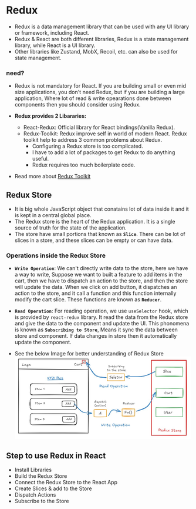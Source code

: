 # Redux
- Redux is a data management library that can be used with any UI library or framework, including React.
- Redux & React are both different libraries, Redux is a state management library, while React is a UI library.
- Other libraries like Zustand, MobX, Recoil, etc. can also be used for state management.
### need?
- Redux is not mandatory for React. If you are building small or even mid size applications, you don't need Redux, but if you are building a large application, Where lot of read & write opearations done between components then you should consider using Redux.

- **Redux provides 2 Libararies:**
    - React-Redux: Official library for React bindings(Vanilla Redux).
    - Redux-Toolkit: Redux improve self in world of modern React. Redux toolkit help to address 3 common problems about Redux.
        - Configuring a Redux store is too complicated.
        - I have to add a lot of packages to get Redux to do anything useful.
        - Redux requires too much boilerplate code.
- Read more about [Redux Toolkit](https://redux-toolkit.js.org/)

## Redux Store
- It is big whole JavaScript object that conatains lot of data inside it and it is kept in a central global place.
- The Redux store is the heart of the Redux application. It is a single source of truth for the state of the application.
- The store have small portions that known as **`Slice`**. There can be lot of slices in a store, and these slices can be empty or can have data.
### Operations inside the Redux Store
- **`Write Operation`**: We can't directly write data to the store, here we have a way to write, Suppose we want to built a feature to add items in the cart, then we have to dispatch an action to the store, and then the store will update the data. When we click on add button, it dispatches an action to the store, and it call a function and this function internally modify the cart slice. These functions are known as **`Reducer`**.

- **`Read Operation`**: For reading operation, we use `useSelector` hook, which is provided by `react-redux` library. It read the data from the Redux store and give the data to the component and update the UI. This phonomena is known as **`Subscribing to Store`**, Means it sync the data between store and component. If data changes in store then it automatically update the component.

- See the below Image for better understanding of Redux Store
![Redux Store](./src/assets/workingOfReduxStore.jpg)

## Step to use Redux in React
- Install Libraries
- Build the Redux Store
- Connect the Redux Store to the React App
- Create Slices & add to the Store
- Dispatch Actions
- Subscribe to the Store